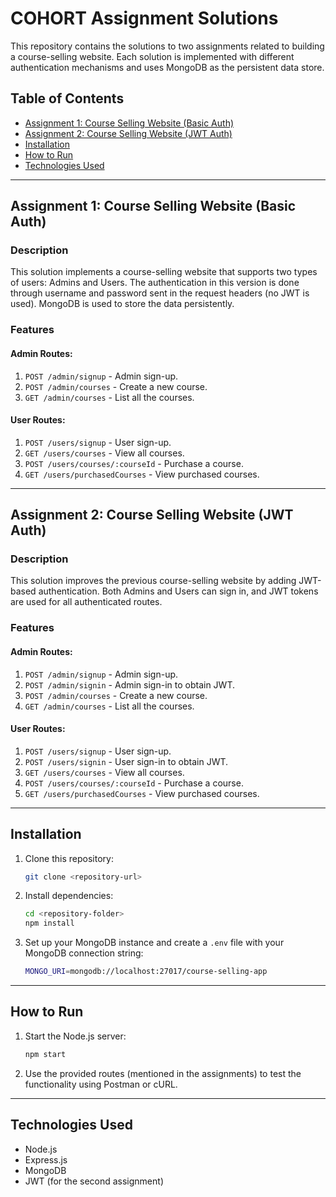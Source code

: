 # COHORT Assignment Solutions

This repository contains the solutions to two assignments related to building a course-selling website. Each solution is implemented with different authentication mechanisms and uses MongoDB as the persistent data store.

## Table of Contents
- [Assignment 1: Course Selling Website (Basic Auth)](#assignment-1-course-selling-website-basic-auth)
- [Assignment 2: Course Selling Website (JWT Auth)](#assignment-2-course-selling-website-jwt-auth)
- [Installation](#installation)
- [How to Run](#how-to-run)
- [Technologies Used](#technologies-used)

---

## Assignment 1: Course Selling Website (Basic Auth)

### Description
This solution implements a course-selling website that supports two types of users: Admins and Users. The authentication in this version is done through username and password sent in the request headers (no JWT is used). MongoDB is used to store the data persistently.

### Features

#### Admin Routes:
1. `POST /admin/signup` - Admin sign-up.
2. `POST /admin/courses` - Create a new course.
3. `GET /admin/courses` - List all the courses.

#### User Routes:
1. `POST /users/signup` - User sign-up.
2. `GET /users/courses` - View all courses.
3. `POST /users/courses/:courseId` - Purchase a course.
4. `GET /users/purchasedCourses` - View purchased courses.

---

## Assignment 2: Course Selling Website (JWT Auth)

### Description
This solution improves the previous course-selling website by adding JWT-based authentication. Both Admins and Users can sign in, and JWT tokens are used for all authenticated routes.

### Features

#### Admin Routes:
1. `POST /admin/signup` - Admin sign-up.
2. `POST /admin/signin` - Admin sign-in to obtain JWT.
3. `POST /admin/courses` - Create a new course.
4. `GET /admin/courses` - List all the courses.

#### User Routes:
1. `POST /users/signup` - User sign-up.
2. `POST /users/signin` - User sign-in to obtain JWT.
3. `GET /users/courses` - View all courses.
4. `POST /users/courses/:courseId` - Purchase a course.
5. `GET /users/purchasedCourses` - View purchased courses.

---

## Installation

1. Clone this repository:
    ```bash
    git clone <repository-url>
    ```
2. Install dependencies:
    ```bash
    cd <repository-folder>
    npm install
    ```

3. Set up your MongoDB instance and create a `.env` file with your MongoDB connection string:
    ```bash
    MONGO_URI=mongodb://localhost:27017/course-selling-app
    ```

---

## How to Run

1. Start the Node.js server:
    ```bash
    npm start
    ```

2. Use the provided routes (mentioned in the assignments) to test the functionality using Postman or cURL.

---

## Technologies Used
- Node.js
- Express.js
- MongoDB
- JWT (for the second assignment)

